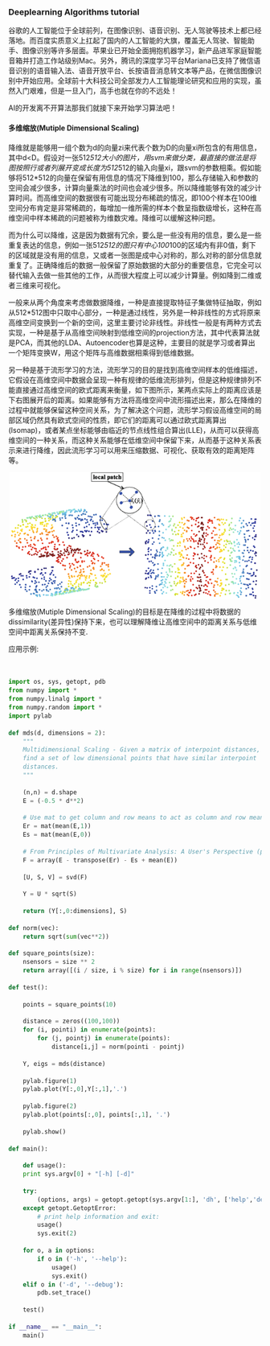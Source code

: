 ### Deeplearning Algorithms tutorial
谷歌的人工智能位于全球前列，在图像识别、语音识别、无人驾驶等技术上都已经落地。而百度实质意义上扛起了国内的人工智能的大旗，覆盖无人驾驶、智能助手、图像识别等许多层面。苹果业已开始全面拥抱机器学习，新产品进军家庭智能音箱并打造工作站级别Mac。另外，腾讯的深度学习平台Mariana已支持了微信语音识别的语音输入法、语音开放平台、长按语音消息转文本等产品，在微信图像识别中开始应用。全球前十大科技公司全部发力人工智能理论研究和应用的实现，虽然入门艰难，但是一旦入门，高手也就在你的不远处！

AI的开发离不开算法那我们就接下来开始学习算法吧！

#### 多维缩放(Mutiple Dimensional Scaling)

降维就是能够用一组个数为d的向量zi来代表个数为D的向量xi所包含的有用信息，其中d<D。假设对一张512*512大小的图片，用svm来做分类，最直接的做法是将图按照行或者列展开变成长度为512*512的输入向量xi，跟svm的参数相乘。假如能够将512*512的向量在保留有用信息的情况下降维到100，那么存储输入和参数的空间会减少很多，计算向量乘法的时间也会减少很多。所以降维能够有效的减少计算时间。而高维空间的数据很有可能出现分布稀疏的情况，即100个样本在100维空间分布肯定是非常稀疏的，每增加一维所需的样本个数呈指数级增长，这种在高维空间中样本稀疏的问题被称为维数灾难。降维可以缓解这种问题。

而为什么可以降维，这是因为数据有冗余，要么是一些没有用的信息，要么是一些重复表达的信息，例如一张512*512的图只有中心100*100的区域内有非0值，剩下的区域就是没有用的信息，又或者一张图是成中心对称的，那么对称的部分信息就重复了。正确降维后的数据一般保留了原始数据的大部分的重要信息，它完全可以替代输入去做一些其他的工作，从而很大程度上可以减少计算量。例如降到二维或者三维来可视化。

一般来从两个角度来考虑做数据降维，一种是直接提取特征子集做特征抽取，例如从512*512图中只取中心部分，一种是通过线性，另外是一种非线性的方式将原来高维空间变换到一个新的空间，这里主要讨论非线性。非线性一般是有两种方式去实现，一种是基于从高维空间映射到低维空间的projection方法，其中代表算法就是PCA，而其他的LDA、Autoencoder也算是这种，主要目的就是学习或者算出一个矩阵变换W，用这个矩阵与高维数据相乘得到低维数据。

另一种是基于流形学习的方法，流形学习的目的是找到高维空间样本的低维描述，它假设在高维空间中数据会呈现一种有规律的低维流形排列，但是这种规律排列不能直接通过高维空间的欧式距离来衡量，如下图所示，某两点实际上的距离应该是下右图展开后的距离。如果能够有方法将高维空间中流形描述出来，那么在降维的过程中就能够保留这种空间关系，为了解决这个问题，流形学习假设高维空间的局部区域仍然具有欧式空间的性质，即它们的距离可以通过欧式距离算出(Isomap)，或者某点坐标能够由临近的节点线性组合算出(LLE)，从而可以获得高维空间的一种关系，而这种关系能够在低维空间中保留下来，从而基于这种关系表示来进行降维，因此流形学习可以用来压缩数据、可视化、获取有效的距离矩阵等。

<p align="center">
<img width="500" align="center" src="../../images/403.jpg" />
</p>

多维缩放(Mutiple Dimensional Scaling)的目标是在降维的过程中将数据的dissimilarity(差异性)保持下来，也可以理解降维让高维空间中的距离关系与低维空间中距离关系保持不变.


应用示例:
```python


import os, sys, getopt, pdb
from numpy import *
from numpy.linalg import *
from numpy.random import *
import pylab

def mds(d, dimensions = 2):
    """
    Multidimensional Scaling - Given a matrix of interpoint distances,
    find a set of low dimensional points that have similar interpoint
    distances.
    """

    (n,n) = d.shape
    E = (-0.5 * d**2)

    # Use mat to get column and row means to act as column and row means.
    Er = mat(mean(E,1))
    Es = mat(mean(E,0))

    # From Principles of Multivariate Analysis: A User's Perspective (page 107).
    F = array(E - transpose(Er) - Es + mean(E))

    [U, S, V] = svd(F)

    Y = U * sqrt(S)

    return (Y[:,0:dimensions], S)

def norm(vec):
    return sqrt(sum(vec**2))

def square_points(size):
    nsensors = size ** 2
    return array([(i / size, i % size) for i in range(nsensors)])

def test():

    points = square_points(10)

    distance = zeros((100,100))
    for (i, pointi) in enumerate(points):
        for (j, pointj) in enumerate(points):
            distance[i,j] = norm(pointi - pointj)

    Y, eigs = mds(distance)

    pylab.figure(1)
    pylab.plot(Y[:,0],Y[:,1],'.')

    pylab.figure(2)
    pylab.plot(points[:,0], points[:,1], '.')

    pylab.show()

def main():

    def usage():
	print sys.argv[0] + "[-h] [-d]"

    try:
        (options, args) = getopt.getopt(sys.argv[1:], 'dh', ['help','debug'])
    except getopt.GetoptError:
        # print help information and exit:
        usage()
        sys.exit(2)

    for o, a in options:
        if o in ('-h', '--help'):
            usage()
            sys.exit()
	elif o in ('-d', '--debug'):
	    pdb.set_trace()

    test()

if __name__ == "__main__":
    main()

```
